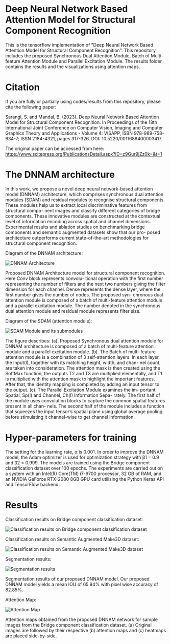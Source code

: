 # Deep Neural Network Based Attention Model for Structural Component Recognition

This is the tensorflow implementation of "Deep Neural Network Based Attention Model for Structural Component Recognition". This repository includes the proposed Synchronous Dual Attention Module, Batch of Multi-feature Attention Module and Parallel Excitation Module. The results folder contains the results and the visualizations using attention maps.

# Citation

If you are fully or partially using codes/results from this repository, please cite the following paper:

Sarangi, S. and Mandal, B. (2023). Deep Neural Network Based Attention Model for Structural Component Recognition. In Proceedings of the 18th International Joint Conference on Computer Vision, Imaging and Computer Graphics Theory and Applications - Volume 4: VISAPP, ISBN 978-989-758-634-7; ISSN 2184-4321, pages 317-326. DOI: 10.5220/0011688400003417.

The original paper can be accessed from here: 
https://www.scitepress.org/PublicationsDetail.aspx?ID=z9Gur9jZz0k=&t=1

# The DNNAM architecture

In this work, we propose a novel deep neural network-based attention model (DNNAM) architecture, which comprises synchronous dual attention modules (SDAM) and residual modules to recognise structural components. These modules help us to extract local discriminative features from structural compo- nent images and classify different categories of bridge components. These innovative modules are constructed at the contextual level of information encoding across spatial and channel dimensions. Experimental results and ablation studies on benchmarking bridge components and semantic augmented datasets show that our pro- posed architecture outperforms current state-of-the-art methodologies for structural component recognition.

Diagram of the DNNAM architecture:

![DNNAM Architecture](figures/Architecture.png)

Proposed DNNAM Architecture model for structural component recognition. Here Conv block represents convolu- tional operation with the first number representing the number of filters and the next two numbers giving the filter dimension for each channel. Dense represents the dense layer, where the first number gives the number of nodes. The proposed syn- chronous dual attention module is composed of a batch of multi-feature attention module and a parallel excitation module. The number denoted in the synchronous dual attention module and residual module represents filter size.

Diagram of the SDAM (attention module):

![SDAM Module and its submodules](figures/SDAM.png)

The figure describes: (a). Proposed Synchronous dual attention module for DNNAM architecture is composed of a batch of multi-feature attention module and a parallel excitation module. (b). The Batch of multi-feature attention module is a combination of 3 self-attention layers. In each layer, the Input(I), together with its matching height, width, and chan- nel count, are taken into consideration. The attention mask is then created using the SoftMax function, the outputs T2 and T3 are multiplied elementally, and T1 is multiplied with the attention mask to highlight the important features. After that, the identity mapping is completed by adding an input tensor to the output. (c). The Parallel Excitation Module examines the im- portant Spatial, Sp(I) and Channel, Ch(I) Information Sepa- rately. The first half of the module uses convolution blocks to capture the common spatial features present in all chan- nels. The second half of the module includes a function that squeezes the input tensor’s spatial plane using global average pooling before stimulating it channel-wise to get channel information.

# Hyper-parameters for training

The setting for the learning rate, α is 0.001. In order to improve the DNNAM model, the Adam optimizer is used for optimization strategy with β1 = 0.9 and β2 = 0.999. The models are trained using the Bridge component classification dataset over 100 epochs. The experiments are carried out on a system with an Intel(R) Core(TM) i7-9700 processor, 32 GB of RAM, and an NVIDIA GeForce RTX-2080 8GB GPU card utilising the Python Keras API and TensorFlow backend.

# Results

Classification results on Bridge component classification dataset:

![Classification results on Bridge component classification dataset](figures/Table1.png)

Classification results on  Semantic Augmented Make3D dataset:

![Classification results on  Semantic Augmented Make3D dataset](figures/Table2.png)

Segmentation results:

![Segmentation results](figures/Segmentation_results.png)

Segmentation results of our proposed DNNAM model. Our proposed DNNAM model yields a mean IOU of 65.94% with pixel wise accuracy of 82.85%.

Attention Map:

![Attention Map](figures/Attention_Map.png)

Attention maps obtained from the proposed DNNAM network for sample images from the Bridge component classification dataset. (a) Original images are followed by their respective (b) attention maps and (c) heatmaps are placed side-by-side.







